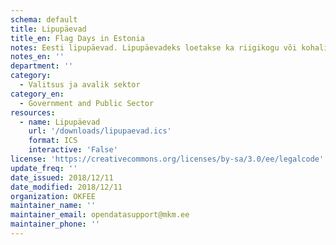 ```yaml
---
schema: default
title: Lipupäevad
title_en: Flag Days in Estonia
notes: Eesti lipupäevad. Lipupäevadeks loetakse ka riigikogu või kohaliku omavalitsuse volikogu valimise päev, rahvahääletuse toimumise päev ja Euroopa Parlamendi valimise päev. Lipupäevadel heiskavad Eesti lipu riigi- ja kohaliku omavalitsuse asutused ning avalik-õiguslikud juriidilised isikud.
notes_en: ''
department: ''
category:
  - Valitsus ja avalik sektor
category_en:
  - Government and Public Sector
resources:
  - name: Lipupäevad
    url: '/downloads/lipupaevad.ics'
    format: ICS
    interactive: 'False'
license: 'https://creativecommons.org/licenses/by-sa/3.0/ee/legalcode'
update_freq: ''
date_issued: 2018/12/11
date_modified: 2018/12/11
organization: OKFEE
maintainer_name: ''
maintainer_email: opendatasupport@mkm.ee
maintainer_phone: ''
---
```

